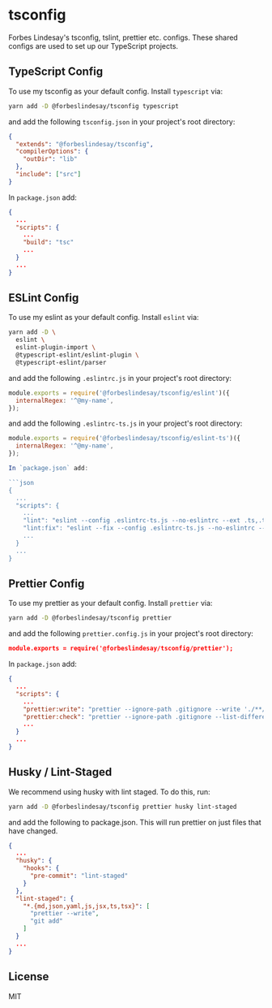 # tsconfig

Forbes Lindesay's tsconfig, tslint, prettier etc. configs. These shared configs are used to set up our TypeScript projects.

## TypeScript Config

To use my tsconfig as your default config. Install `typescript` via:

```sh
yarn add -D @forbeslindesay/tsconfig typescript
```

and add the following `tsconfig.json` in your project's root directory:

```json
{
  "extends": "@forbeslindesay/tsconfig",
  "compilerOptions": {
    "outDir": "lib"
  },
  "include": ["src"]
}
```

In `package.json` add:

```json
{
  ...
  "scripts": {
    ...
    "build": "tsc"
    ...
  }
  ...
}
```

## ESLint Config

To use my eslint as your default config. Install `eslint` via:

```sh
yarn add -D \
  eslint \
  eslint-plugin-import \
  @typescript-eslint/eslint-plugin \
  @typescript-eslint/parser
```

and add the following `.eslintrc.js` in your project's root directory:

```js
module.exports = require('@forbeslindesay/tsconfig/eslint')({
  internalRegex: '^@my-name',
});
```

and add the following `.eslintrc-ts.js` in your project's root directory:

````js
module.exports = require('@forbeslindesay/tsconfig/eslint-ts')({
  internalRegex: '^@my-name',
});

In `package.json` add:

```json
{
  ...
  "scripts": {
    ...
    "lint": "eslint --config .eslintrc-ts.js --no-eslintrc --ext .ts,.tsx src",
    "lint:fix": "eslint --fix --config .eslintrc-ts.js --no-eslintrc --ext .ts,.tsx src"
    ...
  }
  ...
}
````

## Prettier Config

To use my prettier as your default config. Install `prettier` via:

```sh
yarn add -D @forbeslindesay/tsconfig prettier
```

and add the following `prettier.config.js` in your project's root directory:

```json
module.exports = require('@forbeslindesay/tsconfig/prettier');
```

In `package.json` add:

```json
{
  ...
  "scripts": {
    ...
    "prettier:write": "prettier --ignore-path .gitignore --write './**/*.{md,json,yaml,js,jsx,ts,tsx}'",
    "prettier:check": "prettier --ignore-path .gitignore --list-different './**/*.{md,json,yaml,js,jsx,ts,tsx}'",
    ...
  }
  ...
}
```

## Husky / Lint-Staged

We recommend using husky with lint staged. To do this, run:

```sh
yarn add -D @forbeslindesay/tsconfig prettier husky lint-staged
```

and add the following to package.json. This will run prettier on just files that have changed.

```json
{
  ...
  "husky": {
    "hooks": {
      "pre-commit": "lint-staged"
    }
  },
  "lint-staged": {
    "*.{md,json,yaml,js,jsx,ts,tsx}": [
      "prettier --write",
      "git add"
    ]
  }
  ...
}
```

## License

MIT
